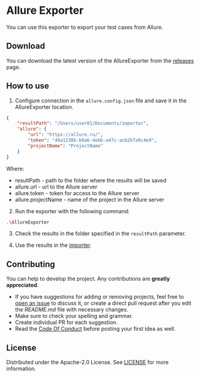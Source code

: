 # Allure Exporter

You can use this exporter to export your test cases from Allure.

## Download

You can download the latest version of the AllureExporter from the [releases](https://github.com/testit-tms/migrators/releases/latest) page.

## How to use

1. Configure connection in the `allure.config.json` file and save it in the AllureExporter location.

```json
{
    "resultPath": "/Users/user01/Documents/importer",
    "allure": {
        "url": "https://allure.ru/",
        "token": "49a1238b-b0a6-4ebb-a47c-acb2b7a9c4e9",
        "projectName": "ProjectName"
    }
}
```

Where:

- resultPath - path to the folder where the results will be saved
- allure.url - url to the Allure server
- allure.token - token for access to the Allure server
- allure.projectName - name of the project in the Allure server

2. Run the exporter with the following command:

```bash
.\AllureExporter
```

3. Check the results in the folder specified in the `resultPath` parameter.

4. Use the results in the [importer](https://github.com/testit-tms/migrators/tree/main/Migrators/Importer/Readme.md).

## Contributing

You can help to develop the project. Any contributions are **greatly appreciated**.

* If you have suggestions for adding or removing projects, feel free
  to [open an issue](https://github.com/testit-tms/migrators/issues/new) to discuss it, or create a direct pull
  request after you edit the *README.md* file with necessary changes.
* Make sure to check your spelling and grammar.
* Create individual PR for each suggestion.
* Read the [Code Of Conduct](https://github.com/testit-tms/migrators/blob/main/CODE_OF_CONDUCT.md) before posting
  your first idea as well.

## License

Distributed under the Apache-2.0 License.
See [LICENSE](https://github.com/testit-tms/migrators/blob/main/LICENSE) for more information.
